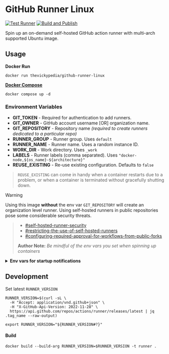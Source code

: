# GitHub Runner Linux

[![Test Runner][badges-test]][links-test]
[![Build and Publish][badges-build]][links-build]

Spin up an on-demand self-hosted GitHub action runner with multi-arch supported Ubuntu image.

## Usage

**Docker Run**

```shell
docker run thevickypedia/github-runner-linux
```

**[Docker Compose][docker-compose]**

```shell
docker compose up -d
```

### Environment Variables

- **GIT_TOKEN** - Required for authentication to add runners.
- **GIT_OWNER** - GitHub account username [OR] organization name.
- **GIT_REPOSITORY** - Repository name _(required to create runners dedicated to a particular repo)_
- **RUNNER_GROUP** - Runner group. Uses `default`
- **RUNNER_NAME** - Runner name. Uses a random instance ID.
- **WORK_DIR** - Work directory. Uses `_work`
- **LABELS** - Runner labels (comma separated). Uses `"docker-node,${os_name}-${architecture}"`
- **REUSE_EXISTING** - Re-use existing configuration. Defaults to `false`

> `REUSE_EXISTING` can come in handy when a container restarts due to a problem,
> or when a container is terminated without gracefully shutting down.

> [!WARNING]  
Using this image **without** the env var `GIT_REPOSITORY` will create an organization level runner.
Using self-hosted runners in public repositories pose some considerable security threats.
> - [#self-hosted-runner-security]
> - [#restricting-the-use-of-self-hosted-runners]
> - [#configuring-required-approval-for-workflows-from-public-forks]
> 
> **Author Note:** _Be mindful of the env vars you set when spinning up containers_

<details>
<summary><strong>Env vars for startup notifications</strong></summary>

> This project supports [ntfy] and [telegram bot] for startup notifications.

**NTFY**

Choose ntfy setup instructions with [basic][ntfy-setup-basic] **OR** [authentication][ntfy-setup-auth] abilities

- **NTFY_USERNAME** - Ntfy username for authentication _(if topic is protected)_
- **NTFY_PASSWORD** - Ntfy password for authentication _(if topic is protected)_
- **NTFY_URL** - Ntfy endpoint for notifications.
- **NTFY_TOPIC** - Topic to which the notifications have to be sent.

**Telegram**

Steps for telegram bot configuration

1. Use [BotFather] to create a telegram bot token
2. Send a test message to the Telegram bot you created
3. Use the URL https://api.telegram.org/bot{token}/getUpdates to get the Chat ID
   - You can also use Thread ID to send notifications to a particular thread within a chat window

```shell
export TELEGRAM_BOT_TOKEN="your-bot-token"
export CHAT_ID=$(curl -s "https://api.telegram.org/bot${TELEGRAM_BOT_TOKEN}/getUpdates" | jq -r '.result[0].message.chat.id')
export THREAD_ID=$(curl -s "https://api.telegram.org/bot${TELEGRAM_BOT_TOKEN}/getUpdates" | jq -r '.result[0]|.update_id')
```

- **TELEGRAM_BOT_TOKEN** - Telegram Bot token
- **TELEGRAM_CHAT_ID** - Chat ID to which the notifications have to be sent.

</details>

## Development

Set latest `RUNNER_VERSION`

```shell
RUNNER_VERSION=$(curl -sL \
  -H "Accept: application/vnd.github+json" \
  -H "X-GitHub-Api-Version: 2022-11-28" \
  https://api.github.com/repos/actions/runner/releases/latest | jq .tag_name --raw-output)

export RUNNER_VERSION="${RUNNER_VERSION#?}"
```

#### Build

```shell
docker build --build-arg RUNNER_VERSION=$RUNNER_VERSION -t runner .
```

[badges-test]: https://github.com/thevickypedia/github-runner-linux/actions/workflows/test.yml/badge.svg
[links-test]: https://github.com/thevickypedia/github-runner-linux/actions/workflows/test.yml
[badges-build]: https://github.com/thevickypedia/github-runner-linux/actions/workflows/main.yml/badge.svg
[links-build]: https://github.com/thevickypedia/github-runner-linux/actions/workflows/main.yml
[docker-compose]: https://github.com/thevickypedia/github-runner-linux/blob/main/docker-compose.yml
[ntfy]: https://ntfy.sh/
[telegram bot]: https://core.telegram.org/bots/api
[ntfy-setup-basic]: https://docs.ntfy.sh/install/
[ntfy-setup-auth]: https://community.home-assistant.io/t/setting-up-private-and-secure-ntfy-messaging-for-ha-notifications/632952
[BotFather]: https://t.me/botfather

[#restricting-the-use-of-self-hosted-runners]: https://docs.github.com/en/actions/hosting-your-own-runners/managing-self-hosted-runners/about-self-hosted-runners#restricting-the-use-of-self-hosted-runners
[#self-hosted-runner-security]: https://docs.github.com/en/actions/hosting-your-own-runners/managing-self-hosted-runners/about-self-hosted-runners#self-hosted-runner-security
[#configuring-required-approval-for-workflows-from-public-forks]: https://docs.github.com/en/organizations/managing-organization-settings/disabling-or-limiting-github-actions-for-your-organization#configuring-required-approval-for-workflows-from-public-forks
